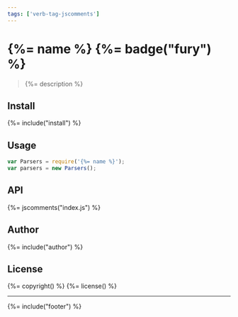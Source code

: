 ```yaml
---
tags: ['verb-tag-jscomments']
---
```

# {%= name %} {%= badge("fury") %}

> {%= description %}

## Install
{%= include("install") %}

## Usage

```js
var Parsers = require('{%= name %}');
var parsers = new Parsers();
```

## API
{%= jscomments("index.js") %}

## Author
{%= include("author") %}

## License
{%= copyright() %}
{%= license() %}

***

{%= include("footer") %}


[gray-matter]: https://github.com/jonschlinkert/gray-matter
[globby]: https://github.com/sindresorhus/globby